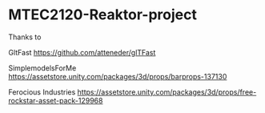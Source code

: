 # MTEC2120-Reaktor-project



Thanks to

GltFast
https://github.com/atteneder/glTFast

SimplemodelsForMe
https://assetstore.unity.com/packages/3d/props/barprops-137130

Ferocious Industries
https://assetstore.unity.com/packages/3d/props/free-rockstar-asset-pack-129968